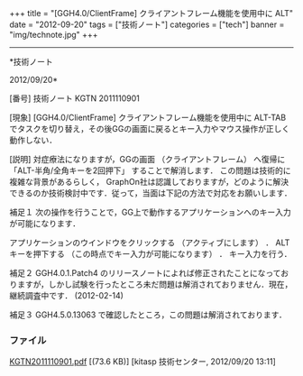 ﻿+++
title = "[GGH4.0/ClientFrame] クライアントフレーム機能を使用中に ALT"
date = "2012-09-20"
tags = ["技術ノート"]
categories = ["tech"]
banner = "img/technote.jpg"
+++

-----------------------------------------------------------------------------------------------------------------------------

*技術ノート

2012/09/20*


[番号]
技術ノート KGTN 2011110901

[現象]
[GGH4.0/ClientFrame] クライアントフレーム機能を使用中に ALT-TAB
でタスクを切り替え，その後GGの画面に戻るとキー入力やマウス操作が正しく動作しない．

[説明]
対症療法になりますが，GGの画面 （クライアントフレーム） へ復帰に
「ALT-半角/全角キーを2回押下」 することで解消します．
この問題は技術的に複雑な背景があるらしく，
GraphOn社は認識しておりますが，どのように解決できるのか技術検討中です．従って，当面は下記の方法で対応をお願いします．

補足１
次の操作を行うことで，GG上で動作するアプリケーションへのキー入力が可能になります．

アプリケーションのウインドウをクリックする （アクティブにします） ．
ALTキーを押下する （この時点でキー入力が可能になります） ．
キー入力を行う．

補足２
GGH4.0.1.Patch4
のリリースノートによれば修正されたことになっておりますが，しかし試験を行ったところ未だ問題は解消されておりません．現在，継続調査中です．
(2012-02-14)

補足３
GGH4.5.0.13063 で確認したところ，この問題は解消されております．


### ファイル

 
 


[KGTN2011110901.pdf](http://techreport.kitasp.net/attachments/download/694/KGTN2011110901.pdf)
 [(73.6 KB)] [kitasp 技術センター, 2012/09/20
13:11]


 


 

